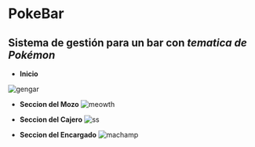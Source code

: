 # PokeBar

## Sistema de gestión para un bar con *tematica de Pokémon*

* **Inicio**

![gengar](https://user-images.githubusercontent.com/82684580/129832503-06b5a5c7-a2aa-4f46-b32b-16f2d24caaf7.png)

* **Seccion del Mozo**
![meowth](https://user-images.githubusercontent.com/82684580/129832741-0de29fab-45ac-4b54-bbdc-85f9d3f80f2c.png)


* **Seccion del Cajero**
![ss](https://user-images.githubusercontent.com/82684580/129833195-d03631a8-e3bd-49cb-b7ba-3f516eeefedc.png)

* **Seccion del Encargado**
![machamp](https://user-images.githubusercontent.com/82684580/129833317-492b0be3-ef74-43e0-91a9-51a512446210.png)







